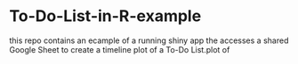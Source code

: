 # To-Do-List-in-R-example
this repo contains an ecample of a running shiny app the accesses a shared Google Sheet to create a timeline plot of a To-Do List.plot of 
